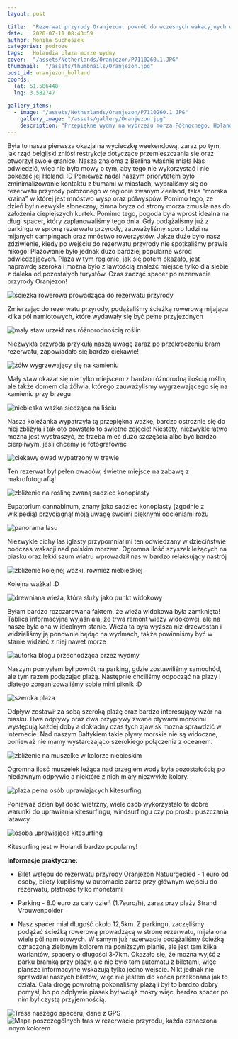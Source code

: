 ```yaml
---
layout: post

title:  "Rezerwat przyrody Oranjezon, powrót do wczesnych wakacyjnych wspomnień"
date:   2020-07-11 08:43:59
author: Monika Suchoszek
categories: podroze
tags:	Holandia plaza morze wydmy  
cover:  "/assets/Netherlands/Oranjezon/P7110260.1.JPG"
thumbnail:  "/assets/thumbnails/Oranjezon.jpg"
post_id: oranjezon_holland
coords:
  lat: 51.586448
  lng: 3.582747
  
gallery_items:
  - image: "/assets/Netherlands/Oranjezon/P7110260.1.JPG"
    gallery_image: "/assets/gallery/Oranjezon.jpg"
    description: "Przepiękne wydmy na wybrzeżu morza Północnego, Holandia"
---
```


Była to nasza pierwsza okazja na wycieczkę weekendową, zaraz po tym, jak rząd belgijski zniósł restrykcje dotyczące przemieszczania
się oraz otworzył swoje granice. Nasza znajoma z Berlina właśnie miała Nas odwiedzić, więc nie było mowy o tym, aby tego nie wykorzystać
i nie pokazać jej Holandi :D Ponieważ nadal naszym priorytetem było zminimalizowanie kontaktu z tłumami w miastach, wybraliśmy się do 
rezerwatu przyrody położonego w regionie zwanym Zeeland, taka "morska kraina" w której jest mnóstwo wysp oraz półwyspów. 
Pomimo tego, że dzień był niezwykle słoneczny, zimna bryza od strony morza zmusiła nas do założenia cieplejszych kurtek. Pomimo tego, 
pogoda była wprost idealna na długi spacer, który zaplanowaliśmy tego dnia. Gdy podążaliśmy już z parkingu w spronę rezerwatu przyrody,
zauważyliśmy sporo ludzi na mijanych campingach oraz mnóstwo rowerzystów. Jakże duże było nasz zdziwienie, kiedy po wejściu do rezerwatu przyrody
nie spotkaliśmy prawie nikogo! Plażowanie było jednak dużo bardziej popularne wśród odwiedzających. Plaża w tym regionie, jak się potem okazało,
jest naprawdę szeroka i można było z ławtością znaleźć miejsce tylko dla siebie z daleka od pozostałych turystów. Czas zacząć spacer po rezerwacie
przyrody Oranjezon!

<img src="/assets/Netherlands/Oranjezon/P7110187.1.JPG" alt="ścieżka rowerowa prowadząca do rezerwatu przyrody" />
<p class="caption"> Zmierzając do rezerwatu przyrody, podążaliśmy ścieżką rowerową mijająca kilka pól namiotowych, które wydawały się być pełne przyjezdnych</p> 

<img src="/assets/Netherlands/Oranjezon/P7110199.1.jpg" alt="mały staw urzekł nas różnorodnością roślin" />
<p class="caption"> Niezwykła przyroda przykuła naszą uwagę zaraz po przekroczeniu bram rezerwatu, zapowiadało się bardzo ciekawie!</p> 

<img src="/assets/Netherlands/Oranjezon/DSCF7020.1.jpg" alt="żółw wygrzewający się na kamieniu" />
<p class="caption"> Mały staw okazał się nie tylko miejscem z bardzo różnorodną ilością roślin, ale także domem dla żółwia,
 którego zauważyliśmy wygrzewającego się na kamieniu przy brzegu</p> 

<img src="/assets/Netherlands/Oranjezon/DSCF7056.1.jpg" alt="niebieska ważka siedząca na liściu" />
<p class="caption"> Nasza koleżanka wypatrzyła tą przepiękna ważkę, bardzo ostrożnie się do niej zbliżyła i tak oto powstało to świetne zdjęcie! 
Niestety, niezwykle łatwo można jest wystraszyć, że trzeba mieć dużo szczęścia albo być bardzo cierpliwym, jeśli chcemy je fotografować</p> 

<img src="/assets/Netherlands/Oranjezon/full_IMG_8666.1.jpg" alt="ciekawy owad wypatrzony w trawie" />
<p class="caption"> Ten rezerwat był pełen owadów, świetne miejsce na zabawę z makrofotografią!</p> 

<img src="/assets/Netherlands/Oranjezon/P7110183.1.jpg" alt="zbliżenie na roślinę zwaną sadziec konopiasty" />
<p class="caption"> Eupatorium cannabinum, znany jako sadziec konopiasty (zgodnie z wikipedią) przyciagnął moją uwagę swoimi pięknymi odcieniami różu</p> 

<img src="/assets/Netherlands/Oranjezon/P7110210.1.jpg" alt="panorama lasu" />
<p class="caption"> Niezwykle cichy las iglasty przypomniał mi ten odwiedzany w dzieciństwie podczas wakacji nad polskim morzem. Ogromna ilość
szyszek leżących na piasku oraz lekki szum wiatru wprowadził nas w bardzo relaksujący nastrój</p> 

<img src="/assets/Netherlands/Oranjezon/full_IMG_8634.1.jpg" alt="zbliżenie kolejnej ważki, również niebieskiej" />
<p class="caption"> Kolejna ważka! :D </p>

<img src="/assets/Netherlands/Oranjezon/P7110222.1.jpg" alt="drewniana wieża, która służy jako punkt widokowy" />
<p class="caption"> Byłam bardzo rozczarowana faktem, że wieża widokowa była zamknięta! Tablica informacyjna wyjaśniała, że trwa remont wieży widokowej,
ale na nasze była ona w idealnym stanie. Wieża ta była wyższa niż drzewostan i widzieliśmy ją ponownie będąc na wydmach, także powinniśmy być w stanie 
widzieć z niej nawet morze </p> 
 
<img src="/assets/Netherlands/Oranjezon/P7110286.1.jpg" alt="autorka blogu przechodząca przez wydmy" />
<p class="caption"> Naszym pomysłem był powrót na parking, gdzie zostawiliśmy samochód, ale tym razem podążając plażą. Następnie chciliśmy
odpocząć na plaży i dlatego zorganizowaliśmy sobie mini piknik :D</p> 

<img src="/assets/Netherlands/Oranjezon/P7110293.1.jpg" alt="szeroka plaża" />
<p class="caption"> Odpływ zostawił za sobą szeroką plażę oraz bardzo interesujący wzór na piasku. Dwa odpływy oraz dwa przypływy
zwane pływami morskimi występują każdej doby a dokładny czas tych zjawisk można sprawdzić w internecie. Nad naszym Bałtykiem takie 
pływy morskie nie są widoczne, ponieważ nie mamy wystarczająco szerokiego połączenia z oceanem.</p> 

<img src="/assets/Netherlands/Oranjezon/P7110301.1.jpg" alt="zbliżenie na muszelke w kolorze niebieskim" />
<p class="caption"> Ogromna ilość muszelek leżąca nad brzegiem wody była pozostałością po niedawnym odpływie a niektóre z nich
miały niezwykłe kolory.</p> 

<img src="/assets/Netherlands/Oranjezon/P7110320.1.jpg" alt="plaża pełna osób uprawiających kitesurfing" />
<p class="caption"> Ponieważ dzień był dość wietrzny, wiele osób wykorzystało te dobre warunki do uprawiania kitesurfingu,
windsurfingu czy po prostu puszczania latawcy</p> 

<img src="/assets/Netherlands/Oranjezon/P7110322.1.jpg" alt="osoba uprawiająca kitesurfing" />
<p class="caption">Kitesurfing jest w Holandi bardzo popularny!</p> 

__Informacje praktyczne:__

  * Bilet wstępu do rezerwatu przyrody Oranjezon Natuurgedied - 1 euro od osoby, bilety kupiliśmy w automacie zaraz przy
   głównym wejściu do rezerwatu, płatność tylko monetami

  * Parking - 8.0 euro za cały dzień (1.7euro/h), zaraz przy plaży Strand Vrouwenpolder

  * Nasz spacer miał długość około 12,5km. Z parkingu, zaczęliśmy podążać ścieżką rowerową prowadzącą w stronę rezerwatu, mijała ona
  wiele pól namiotowych. W samym już rezerwacie podążaliśmy ścieżką oznaczoną zielonym kolorem na poniższym planie, ale jest tam 
  kilka wariantów, spacery o długości 3-7km. Okazało się, że można wyjść z parku bramką przy plaży, ale nie było tam automatu
  z biletami, więc plansze informacyjne wskazują tylko jedno wejście. Nikt jednak nie sprawdzał naszych biletów, więc nie jestem do końca 
  przekonana jak to działa. Cała drogę powrotną pokonaliśmy plażą i był to bardzo dobry pomysł, bo po odpływie piasek był wciąż mokry
  więc, bardzo spacer po nim był czystą przyjemnością. 


  <img src="/assets/Netherlands/Oranjezon/Screenshot from 2020-07-16 21-04-40.png" alt="Trasa naszego spaceru, dane z GPS" />
  <img src="/assets/Netherlands/Oranjezon/P7110192.1.jpg" alt="Mapa poszczególnych tras w rezerwacie przyrodu, każda oznaczona innym
  kolorem" />
 




